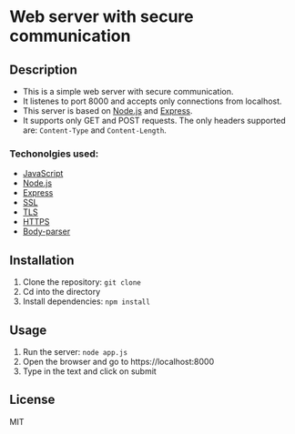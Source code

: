 # Web server with secure communication

## Description

- This is a simple web server with secure communication.
- It listenes to port 8000 and accepts only connections from localhost.
- This server is based on [Node.js](https://nodejs.org/en/) and [Express](https://expressjs.com/).
- It supports only GET and POST requests. The only headers supported are: `Content-Type` and `Content-Length`.

### Techonolgies used:

- [JavaScript](https://developer.mozilla.org/en-US/docs/Web/JavaScript)
- [Node.js](https://nodejs.org/en/)
- [Express](https://expressjs.com/)
- [SSL](https://en.wikipedia.org/wiki/Transport_Layer_Security)
- [TLS](https://en.wikipedia.org/wiki/Transport_Layer_Security)
- [HTTPS](https://en.wikipedia.org/wiki/Hypertext_Transfer_Protocol_Secure)
- [Body-parser](https://www.npmjs.com/package/body-parser)

## Installation

1. Clone the repository: `git clone`
2. Cd into the directory
3. Install dependencies: `npm install`

## Usage

1. Run the server: `node app.js`
2. Open the browser and go to https://localhost:8000
3. Type in the text and click on submit

## License

MIT
